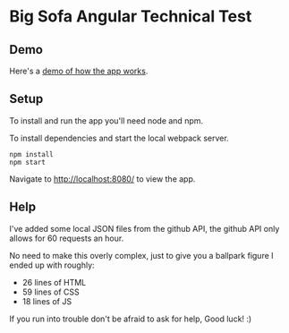 # Big Sofa Angular Technical Test

## Demo

Here's a [demo of how the app works](https://gfycat.com/FittingLimpJunco).


## Setup

To install and run the app you'll need node and npm.

To install dependencies and start the local webpack server.

```
npm install
npm start
```

Navigate to [http://localhost:8080/](http://localhost:8080/) to view the app.


## Help

I've added some local JSON files from the github API, the github API only allows for 60 requests an hour.

No need to make this overly complex, just to give you a ballpark figure I ended up with roughly:

* 26 lines of HTML
* 59 lines of CSS
* 18 lines of JS

If you run into trouble don't be afraid to ask for help, Good luck! :)

